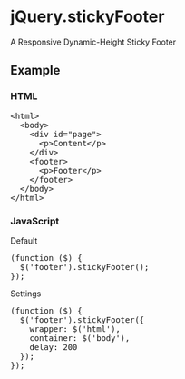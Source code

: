 # jQuery.stickyFooter
A Responsive Dynamic-Height Sticky Footer

## Example

### HTML

<pre>&lt;html>
  &lt;body>
    &lt;div id="page">
      &lt;p>Content&lt;/p>
    &lt;/div>
    &lt;footer>
      &lt;p>Footer&lt;/p>
    &lt;/footer>
  &lt;/body>
&lt;/html></pre>

### JavaScript
Default
<pre>(function ($) {
  $('footer').stickyFooter();
});</pre>

Settings
<pre>(function ($) {
  $('footer').stickyFooter({
    wrapper: $('html'),
    container: $('body'),
    delay: 200
  });
});</pre>
